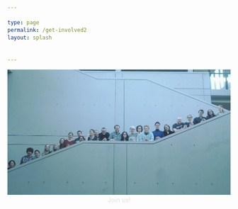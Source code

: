```yaml
---

type: page
permalink: /get-involved2
layout: splash


---
```



<html>
<head>
<meta name="viewport" content="width=device-width, initial-scale=1">
<style>
.container {
    position: relative;
    text-align: center;
    color: #E1E1E1;
}

.centered {
    position: absolute;
    top: 40%;
    left: 50%;
    transform: translate(-50%, -50%);
}

img {
  opacity: 1;
  filter: alpha(opacity=100);
 -webkit-filter: brightness(85%);
  filter: brightness(85%);
}
</style>
</head>
<body>



<div class="container">
  <img src="assets/images/about-us.png" alt="Image">
  <div class="centered">Join us!</div>
</div>

</body>
</html>
